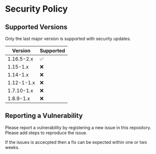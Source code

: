# Security Policy

## Supported Versions

Only the last major version is supported with security updates.

| Version    | Supported          |
| ---------- | ------------------ |
| 1.16.5-2.x | :white_check_mark: |
| 1.15-1.x   | :x:                |
| 1.14-1.x   | :x:                |
| 1.12-1-1.x | :x:                |
| 1.7.10-1.x | :x:                |
| 1.8.9-1.x  | :x:                |


## Reporting a Vulnerability

Please report a vulnerability by registering a new issue in this repository. Please add steps to reproduce the issue.

If the issues is accecpted then a fix can be expected within one or two weeks. 
